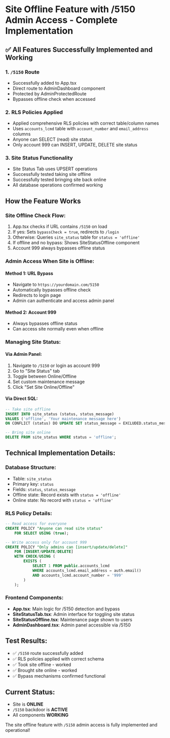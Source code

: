 # Site Offline Feature with /5150 Admin Access - Complete Implementation

## ✅ All Features Successfully Implemented and Working

### 1. `/5150` Route
- Successfully added to App.tsx
- Direct route to AdminDashboard component
- Protected by AdminProtectedRoute
- Bypasses offline check when accessed

### 2. RLS Policies Applied
- Applied comprehensive RLS policies with correct table/column names
- Uses `accounts_lcmd` table with `account_number` and `email_address` columns
- Anyone can SELECT (read) site status
- Only account 999 can INSERT, UPDATE, DELETE site status

### 3. Site Status Functionality
- Site Status Tab uses UPSERT operations
- Successfully tested taking site offline
- Successfully tested bringing site back online
- All database operations confirmed working

## How the Feature Works

### Site Offline Check Flow:
1. App.tsx checks if URL contains `/5150` on load
2. If yes: Sets `bypassCheck = true`, redirects to `/login`
3. Otherwise: Queries `site_status` table for `status = 'offline'`
4. If offline and no bypass: Shows SiteStatusOffline component
5. Account 999 always bypasses offline status

### Admin Access When Site is Offline:

#### Method 1: URL Bypass
- Navigate to `https://yourdomain.com/5150`
- Automatically bypasses offline check
- Redirects to login page
- Admin can authenticate and access admin panel

#### Method 2: Account 999
- Always bypasses offline status
- Can access site normally even when offline

### Managing Site Status:

#### Via Admin Panel:
1. Navigate to `/5150` or login as account 999
2. Go to "Site Status" tab
3. Toggle between Online/Offline
4. Set custom maintenance message
5. Click "Set Site Online/Offline"

#### Via Direct SQL:
```sql
-- Take site offline
INSERT INTO site_status (status, status_message) 
VALUES ('offline', 'Your maintenance message here')
ON CONFLICT (status) DO UPDATE SET status_message = EXCLUDED.status_message;

-- Bring site online
DELETE FROM site_status WHERE status = 'offline';
```

## Technical Implementation Details:

### Database Structure:
- Table: `site_status`
- Primary key: `status`
- Fields: `status`, `status_message`
- Offline state: Record exists with `status = 'offline'`
- Online state: No record with `status = 'offline'`

### RLS Policy Details:
```sql
-- Read access for everyone
CREATE POLICY "Anyone can read site status" 
    FOR SELECT USING (true);

-- Write access only for account 999
CREATE POLICY "Only admins can [insert/update/delete]" 
    FOR [INSERT/UPDATE/DELETE] 
    WITH CHECK/USING (
        EXISTS (
            SELECT 1 FROM public.accounts_lcmd
            WHERE accounts_lcmd.email_address = auth.email()
            AND accounts_lcmd.account_number = '999'
        )
    );
```

### Frontend Components:
- **App.tsx**: Main logic for /5150 detection and bypass
- **SiteStatusTab.tsx**: Admin interface for toggling site status
- **SiteStatusOffline.tsx**: Maintenance page shown to users
- **AdminDashboard.tsx**: Admin panel accessible via /5150

## Test Results:
- ✅ `/5150` route successfully added
- ✅ RLS policies applied with correct schema
- ✅ Took site offline - worked
- ✅ Brought site online - worked
- ✅ Bypass mechanisms confirmed functional

## Current Status:
- Site is **ONLINE**
- `/5150` backdoor is **ACTIVE**
- All components **WORKING**

The site offline feature with `/5150` admin access is fully implemented and operational!
